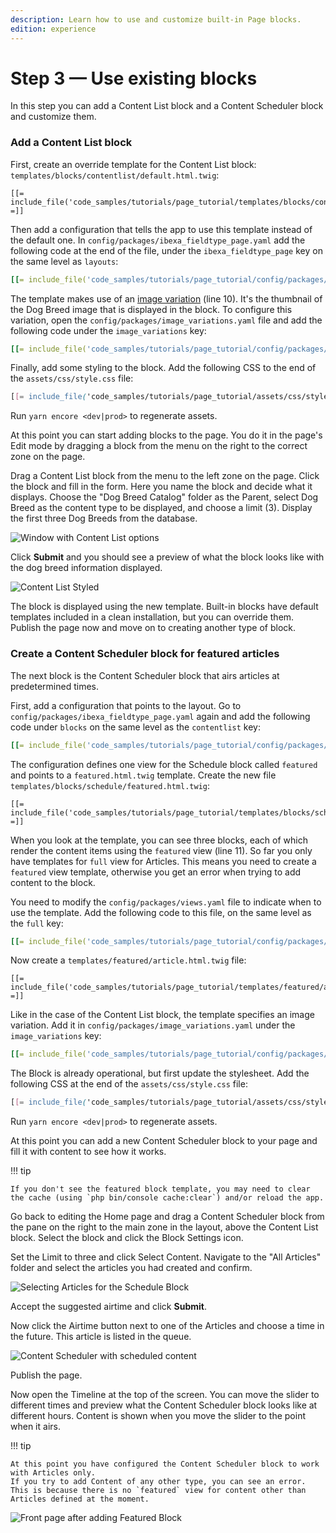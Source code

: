 ```yaml
---
description: Learn how to use and customize built-in Page blocks.
edition: experience
---
```


# Step 3 — Use existing blocks

In this step you can add a Content List block and a Content Scheduler block and customize them.

### Add a Content List block

First, create an override template for the Content List block: `templates/blocks/contentlist/default.html.twig`:

``` html+twig hl_lines="10"
[[= include_file('code_samples/tutorials/page_tutorial/templates/blocks/contentlist/default.html.twig') =]]
```

Then add a configuration that tells the app to use this template instead of the default one.
In `config/packages/ibexa_fieldtype_page.yaml` add the following code at the end of the file, under the `ibexa_fieldtype_page` key on the same level as `layouts`:

``` yaml
[[= include_file('code_samples/tutorials/page_tutorial/config/packages/ibexa_fieldtype_page.yaml', 13, 19) =]]
```

The template makes use of an [image variation](images.md) (line 10).
It's the thumbnail of the Dog Breed image that is displayed in the block.
To configure this variation, open the `config/packages/image_variations.yaml` file and add the following code under the `image_variations` key:

``` yaml
[[= include_file('code_samples/tutorials/page_tutorial/config/packages/image_variations.yaml', 13, 18) =]]
```

Finally, add some styling to the block. Add the following CSS to the end of the `assets/css/style.css` file:

``` css
[[= include_file('code_samples/tutorials/page_tutorial/assets/css/style.css', 153, 176) =]]
```

Run `yarn encore <dev|prod>` to regenerate assets.

At this point you can start adding blocks to the page.
You do it in the page's Edit mode by dragging a block from the menu on the right to the correct zone on the page.

Drag a Content List block from the menu to the left zone on the page.
Click the block and fill in the form.
Here you name the block and decide what it displays.
Choose the "Dog Breed Catalog" folder as the Parent, select Dog Breed as the content type to be displayed, and choose a limit (3).
Display the first three Dog Breeds from the database.

![Window with Content List options](enterprise_tut_content_list_window.png)

Click **Submit** and you should see a preview of what the block looks like with the dog breed information displayed.

![Content List Styled](enterprise_tut_content_list_styled.png "Content List Styled")

The block is displayed using the new template.
Built-in blocks have default templates included in a clean installation, but you can override them.
Publish the page now and move on to creating another type of block.

### Create a Content Scheduler block for featured articles

The next block is the Content Scheduler block that airs articles at predetermined times.

First, add a configuration that points to the layout.
Go to `config/packages/ibexa_fieldtype_page.yaml` again and add the following code under `blocks` on the same level as the `contentlist` key:

``` yaml
[[= include_file('code_samples/tutorials/page_tutorial/config/packages/ibexa_fieldtype_page.yaml', 19, 24) =]]
```

The configuration defines one view for the Schedule block called `featured` and points to a `featured.html.twig` template.
Create the new file `templates/blocks/schedule/featured.html.twig`:

``` html+twig hl_lines="11"
[[= include_file('code_samples/tutorials/page_tutorial/templates/blocks/schedule/featured.html.twig') =]]
```

When you look at the template, you can see three blocks, each of which render the content items using the `featured` view (line 11).
So far you only have templates for `full` view for Articles.
This means you need to create a `featured` view template, otherwise you get an error when trying to add content to the block.

You need to modify the `config/packages/views.yaml` file to indicate when to use the template.
Add the following code to this file, on the same level as the `full` key:

``` yaml
[[= include_file('code_samples/tutorials/page_tutorial/config/packages/views.yaml', 39, 44) =]]
```

Now create a `templates/featured/article.html.twig` file:

``` html+twig
[[= include_file('code_samples/tutorials/page_tutorial/templates/featured/article.html.twig') =]]
```

Like in the case of the Content List block, the template specifies an image variation.
Add it in `config/packages/image_variations.yaml` under the `image_variations` key:

``` yaml
[[= include_file('code_samples/tutorials/page_tutorial/config/packages/image_variations.yaml', 18, 22) =]]
```

The Block is already operational, but first update the stylesheet.
Add the following CSS at the end of the `assets/css/style.css` file:

``` css
[[= include_file('code_samples/tutorials/page_tutorial/assets/css/style.css', 177, 207) =]]
```

Run `yarn encore <dev|prod>` to regenerate assets.

At this point you can add a new Content Scheduler block to your page and fill it with content to see how it works.

!!! tip

    If you don't see the featured block template, you may need to clear the cache (using `php bin/console cache:clear`) and/or reload the app.

Go back to editing the Home page and drag a Content Scheduler block from the pane on the right to the main zone in the layout, above the Content List block.
Select the block and click the Block Settings icon.

Set the Limit to three and click Select Content.
Navigate to the "All Articles" folder and select the articles you had created and confirm.

![Selecting Articles for the Schedule Block](enterprise_tut_select_articles.png)

Accept the suggested airtime and click **Submit**.

Now click the Airtime button next to one of the Articles and choose a time in the future.
This article is listed in the queue.

![Content Scheduler with scheduled content](enterprise_tut_choosing_airtime.png)

Publish the page.

Now open the Timeline at the top of the screen.
You can move the slider to different times and preview what the Content Scheduler block looks like at different hours.
Content is shown when you move the slider to the point when it airs.

!!! tip

    At this point you have configured the Content Scheduler block to work with Articles only.
    If you try to add Content of any other type, you can see an error.
    This is because there is no `featured` view for content other than Articles defined at the moment.

![Front page after adding Featured Block](enterprise_tut_page_with_featured_articles.png "Front page after adding Featured Block")
